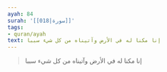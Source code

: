 ```yaml
---
ayah: 84
surah: '[[018|سورة]]'
tags:
- quran/ayah
text: إنا مكنا له في الأرض وآتيناه من كل شيء سببا
---
```

> إنا مكنا له في الأرض وآتيناه من كل شيء سببا
